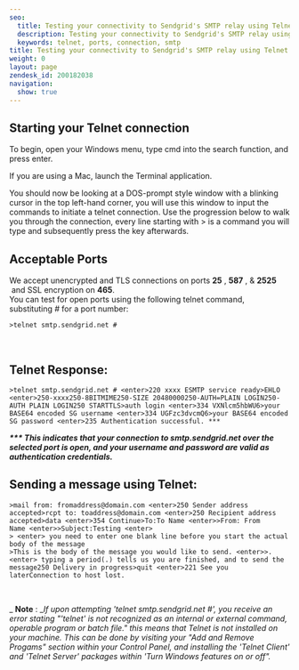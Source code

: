 ```yaml
---
seo:
  title: Testing your connectivity to Sendgrid's SMTP relay using Telnet
  description: Testing your connectivity to Sendgrid's SMTP relay using Telnet
  keywords: telnet, ports, connection, smtp
title: Testing your connectivity to Sendgrid's SMTP relay using Telnet
weight: 0
layout: page
zendesk_id: 200182038
navigation:
  show: true
---
```


## Starting your Telnet connection

To begin, open your Windows menu, type cmd into the search function, and press enter.&nbsp;

If you are using a Mac, launch the Terminal application.&nbsp;

You should now be looking at a DOS-prompt style window with a blinking cursor in the top left-hand corner, you will use this window to input the commands to initiate a telnet connection. Use the&nbsp;progression&nbsp;below to walk you through the connection, every line starting with > is a command you will type and&nbsp;subsequently&nbsp;press the <enter> key afterwards.&nbsp;

## Acceptable Ports

We accept unencrypted and TLS connections on ports **25** , **587** , & **2525** &nbsp;and&nbsp;SSL encryption on **465**.  
You can test for open ports using the following telnet command, substituting _#_ for a port number:

    >telnet smtp.sendgrid.net #

&nbsp;

## Telnet Response:

    >telnet smtp.sendgrid.net # <enter>220 xxxx ESMTP service ready>EHLO <enter>250-xxxx250-8BITMIME250-SIZE 20480000250-AUTH=PLAIN LOGIN250-AUTH PLAIN LOGIN250 STARTTLS>auth login <enter>334 VXNlcm5hbWU6>your BASE64 encoded SG username <enter>334 UGFzc3dvcmQ6>your BASE64 encoded SG password <enter>235 Authentication successful. ***

**_\*\*\* This indicates that your connection to smtp.sendgrid.net over the selected port is open, and your username and password are valid as authentication credentials._**

## Sending a message using Telnet:

    >mail from: fromaddress@domain.com <enter>250 Sender address accepted>rcpt to: toaddress@domain.com <enter>250 Recipient address accepted>data <enter>354 Continue>To:To Name <enter>>From: From Name <enter>>Subject:Testing <enter>
    > <enter> you need to enter one blank line before you start the actual body of the message
    >This is the body of the message you would like to send. <enter>>. <enter> typing a period(.) tells us you are finished, and to send the message250 Delivery in progress>quit <enter>221 See you laterConnection to host lost.

&nbsp;

_ **Note** :&nbsp;__If upon attempting 'telnet smtp.sendgrid.net #', you receive an error stating "'telnet' is not recognized as an internal or external command, operable program or batch file." this means that Telnet is not installed on your machine. This can be done by visiting your "Add and Remove Progams" section within your Control Panel, and installing the 'Telnet Client' and 'Telnet Server' packages within 'Turn&nbsp;Windows&nbsp;features on or off".&nbsp;_
